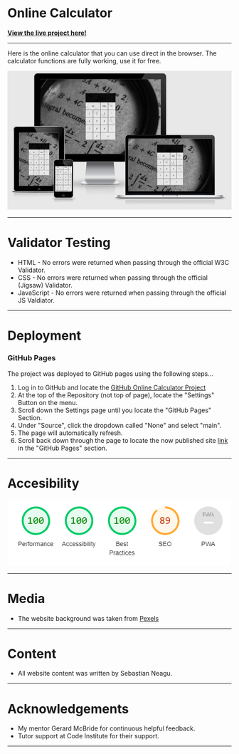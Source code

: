 # **Online Calculator**
**[View the live project here!](https://sbnn3.github.io/online-calculator/)**<hr>
<p>Here is the online calculator that you can use direct in the browser.
The calculator functions are fully working, use it for free. </p>

![Responsive Design](assets/images/responsive-design.png "Responsive Design")<hr>

# **Validator Testing**
<ul>
<li>
HTML - No errors were returned when passing through the official W3C Validator.</li>
<li>CSS - No errors were returned when passing through the official (Jigsaw) Validator.</li>
<li>JavaScript - No errors were returned when passing through the official JS Valdiator.</li>
</ul>
<hr>

# **Deployment**
### **GitHub Pages**
<p>The project was deployed to GitHub pages using the following steps...</p>
<ol type="1">
<li>Log in to GitHub and locate the <a href="https://github.com/sbnn3/online-calculator">GitHub Online Calculator Project</a></li>
<li>At the top of the Repository (not top of page), locate the "Settings" Button on the menu.</li>
<li>Scroll down the Settings page until you locate the "GitHub Pages" Section.</li>
<li>Under "Source", click the dropdown called "None" and select "main".</li>
<li>The page will automatically refresh.</li>
<li>Scroll back down through the page to locate the now published site <a href="https://sbnn3.github.io/online-calculator/">link</a> in the "GitHub Pages" section.</li></ol>
<hr>

# **Accesibility**
![Accesibility](assets/images/Lighthouse.png "Accesibility")<hr>

# **Media**
<ul>
<li>
The website background was taken from <a href="https://www.pexels.com/">Pexels</a></li></ul><hr>

# **Content**
<ul>
<li>
All website content was written by Sebastian Neagu.</li></ul><hr>

# **Acknowledgements**
<ul>
<li>My mentor Gerard McBride for continuous helpful feedback.</li>
<li>Tutor support at Code Institute for their support.</li></ul><hr>